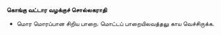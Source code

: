 **கொங்கு வட்டார வழக்குச் சொல்லகராதி**
- மொர மொரப்பான சிறிய பாறை. மொட்டப் பாறையிலவத்தலு காய வெச்சிருக்க.

